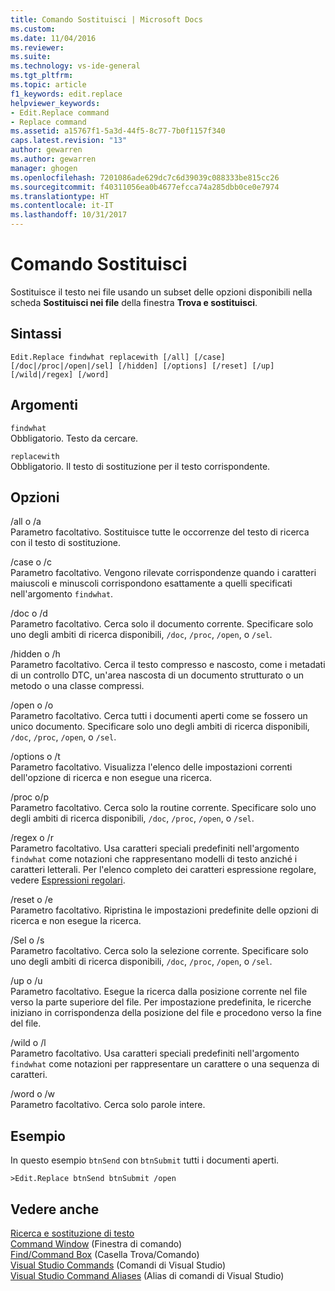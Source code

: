 ```yaml
---
title: Comando Sostituisci | Microsoft Docs
ms.custom: 
ms.date: 11/04/2016
ms.reviewer: 
ms.suite: 
ms.technology: vs-ide-general
ms.tgt_pltfrm: 
ms.topic: article
f1_keywords: edit.replace
helpviewer_keywords:
- Edit.Replace command
- Replace command
ms.assetid: a15767f1-5a3d-44f5-8c77-7b0f1157f340
caps.latest.revision: "13"
author: gewarren
ms.author: gewarren
manager: ghogen
ms.openlocfilehash: 7201086ade629dc7c6d39039c088333be815cc26
ms.sourcegitcommit: f40311056ea0b4677efcca74a285dbb0ce0e7974
ms.translationtype: HT
ms.contentlocale: it-IT
ms.lasthandoff: 10/31/2017
---
```

# <a name="replace-command"></a>Comando Sostituisci
Sostituisce il testo nei file usando un subset delle opzioni disponibili nella scheda **Sostituisci nei file** della finestra **Trova e sostituisci**.  
  
## <a name="syntax"></a>Sintassi  
  
```  
Edit.Replace findwhat replacewith [/all] [/case]  
[/doc|/proc|/open|/sel] [/hidden] [/options] [/reset] [/up]  
[/wild|/regex] [/word]  
```  
  
## <a name="arguments"></a>Argomenti  
 `findwhat`  
 Obbligatorio. Testo da cercare.  
  
 `replacewith`  
 Obbligatorio. Il testo di sostituzione per il testo corrispondente.  
  
## <a name="switches"></a>Opzioni  
 /all o /a  
 Parametro facoltativo. Sostituisce tutte le occorrenze del testo di ricerca con il testo di sostituzione.  
  
 /case o /c  
 Parametro facoltativo. Vengono rilevate corrispondenze quando i caratteri maiuscoli e minuscoli corrispondono esattamente a quelli specificati nell'argomento `findwhat`.  
  
 /doc o /d  
 Parametro facoltativo. Cerca solo il documento corrente. Specificare solo uno degli ambiti di ricerca disponibili, `/doc`, `/proc`, `/open`, o `/sel`.  
  
 /hidden o /h  
 Parametro facoltativo. Cerca il testo compresso e nascosto, come i metadati di un controllo DTC, un'area nascosta di un documento strutturato o un metodo o una classe compressi.  
  
 /open o /o  
 Parametro facoltativo. Cerca tutti i documenti aperti come se fossero un unico documento. Specificare solo uno degli ambiti di ricerca disponibili, `/doc`, `/proc`, `/open`, o `/sel`.  
  
 /options o /t  
 Parametro facoltativo. Visualizza l'elenco delle impostazioni correnti dell'opzione di ricerca e non esegue una ricerca.  
  
 /proc o/p  
 Parametro facoltativo. Cerca solo la routine corrente. Specificare solo uno degli ambiti di ricerca disponibili, `/doc`, `/proc`, `/open`, o `/sel`.  
  
 /regex o /r  
 Parametro facoltativo. Usa caratteri speciali predefiniti nell'argomento `findwhat` come notazioni che rappresentano modelli di testo anziché i caratteri letterali. Per l'elenco completo dei caratteri espressione regolare, vedere [Espressioni regolari](../../ide/using-regular-expressions-in-visual-studio.md).  
  
 /reset o /e  
 Parametro facoltativo. Ripristina le impostazioni predefinite delle opzioni di ricerca e non esegue la ricerca.  
  
 /Sel o /s  
 Parametro facoltativo. Cerca solo la selezione corrente. Specificare solo uno degli ambiti di ricerca disponibili, `/doc`, `/proc`, `/open`, o `/sel`.  
  
 /up o /u  
 Parametro facoltativo. Esegue la ricerca dalla posizione corrente nel file verso la parte superiore del file. Per impostazione predefinita, le ricerche iniziano in corrispondenza della posizione del file e procedono verso la fine del file.  
  
 /wild o /l  
 Parametro facoltativo. Usa caratteri speciali predefiniti nell'argomento `findwhat` come notazioni per rappresentare un carattere o una sequenza di caratteri.  
  
 /word o /w  
 Parametro facoltativo. Cerca solo parole intere.  
  
## <a name="example"></a>Esempio  
 In questo esempio `btnSend` con `btnSubmit` tutti i documenti aperti.  
  
```  
>Edit.Replace btnSend btnSubmit /open  
```  
  
## <a name="see-also"></a>Vedere anche  
 [Ricerca e sostituzione di testo](../../ide/finding-and-replacing-text.md)   
 [Command Window](../../ide/reference/command-window.md)  (Finestra di comando)  
 [Find/Command Box](../../ide/find-command-box.md)  (Casella Trova/Comando)  
 [Visual Studio Commands](../../ide/reference/visual-studio-commands.md)  (Comandi di Visual Studio)  
 [Visual Studio Command Aliases](../../ide/reference/visual-studio-command-aliases.md) (Alias di comandi di Visual Studio)